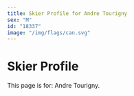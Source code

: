 ```yaml
---
title: Skier Profile for Andre Tourigny
sex: "M"
id: "18337"
image: "/img/flags/can.svg" 
---
```


# Skier Profile

This page is for: Andre Tourigny.
    